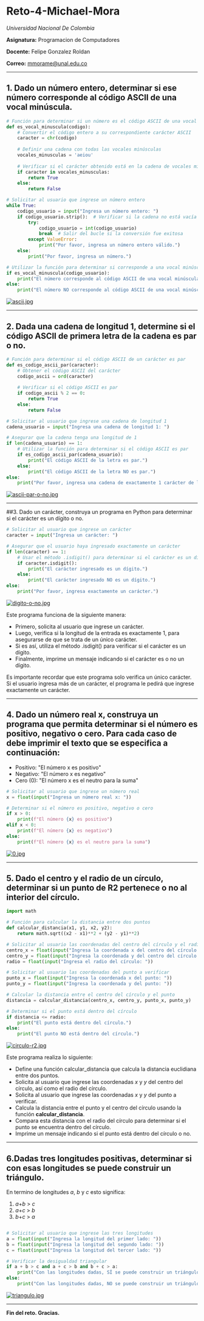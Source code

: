 # Reto-4-Michael-Mora 

*Universidad Nacional De Colombia*

**Asignatura:** Programacion de Computadores

**Docente:** Felipe Gonzalez Roldan

**Correo:** mmorame@unal.edu.co

--------
## 1. Dado un número entero, determinar si ese número corresponde al código ASCII de una vocal minúscula.

```python
# Función para determinar si un número es el código ASCII de una vocal minúscula
def es_vocal_minuscula(codigo):
    # Convertir el código entero a su correspondiente carácter ASCII
    caracter = chr(codigo)
    
    # Definir una cadena con todas las vocales minúsculas
    vocales_minusculas = 'aeiou'
    
    # Verificar si el carácter obtenido está en la cadena de vocales minúsculas
    if caracter in vocales_minusculas:
        return True
    else:
        return False

# Solicitar al usuario que ingrese un número entero
while True:
    codigo_usuario = input("Ingresa un número entero: ")
    if codigo_usuario.strip():  # Verificar si la cadena no está vacía
        try:
            codigo_usuario = int(codigo_usuario)
            break  # Salir del bucle si la conversión fue exitosa
        except ValueError:
            print("Por favor, ingresa un número entero válido.")
    else:
        print("Por favor, ingresa un número.")

# Utilizar la función para determinar si corresponde a una vocal minúscula
if es_vocal_minuscula(codigo_usuario):
    print("El número corresponde al código ASCII de una vocal minúscula.")
else:
    print("El número NO corresponde al código ASCII de una vocal minúscula.")
```
[![ascii.jpg](https://i.postimg.cc/k5T8q9X5/ascii.jpg)](https://postimg.cc/PL8NQgDG)

------------

## 2. Dada una cadena de longitud 1, determine si el código ASCII de primera letra de la cadena es par o no.
```python
# Función para determinar si el código ASCII de un carácter es par
def es_codigo_ascii_par(caracter):
    # Obtener el código ASCII del carácter
    codigo_ascii = ord(caracter)
    
    # Verificar si el código ASCII es par
    if codigo_ascii % 2 == 0:
        return True
    else:
        return False

# Solicitar al usuario que ingrese una cadena de longitud 1
cadena_usuario = input("Ingresa una cadena de longitud 1: ")

# Asegurar que la cadena tenga una longitud de 1
if len(cadena_usuario) == 1:
    # Utilizar la función para determinar si el código ASCII es par
    if es_codigo_ascii_par(cadena_usuario):
        print("El código ASCII de la letra es par.")
    else:
        print("El código ASCII de la letra NO es par.")
else:
    print("Por favor, ingresa una cadena de exactamente 1 carácter de longitud.")
```
[![ascii-par-o-no.jpg](https://i.postimg.cc/JnvLkTQL/ascii-par-o-no.jpg)](https://postimg.cc/gXVQ9H5S)

------------

##3. Dado un carácter, construya un programa en Python para determinar si el carácter es un dígito o no.
```python
# Solicitar al usuario que ingrese un carácter
caracter = input("Ingresa un carácter: ")

# Asegurar que el usuario haya ingresado exactamente un carácter
if len(caracter) == 1:
    # Usar el método .isdigit() para determinar si el carácter es un dígito
    if caracter.isdigit():
        print("El carácter ingresado es un dígito.")
    else:
        print("El carácter ingresado NO es un dígito.")
else:
    print("Por favor, ingresa exactamente un carácter.")
```
[![digito-o-no.jpg](https://i.postimg.cc/pL2gpbtj/digito-o-no.jpg)](https://postimg.cc/F7BPB6zF)

Este programa funciona de la siguiente manera:

+ Primero, solicita al usuario que ingrese un carácter.
+ Luego, verifica si la longitud de la entrada es exactamente 1, para asegurarse de que se trata de un único carácter.
+ Si es así, utiliza el método .isdigit() para verificar si el carácter es un dígito.
+ Finalmente, imprime un mensaje indicando si el carácter es o no un dígito.

Es importante recordar que este programa solo verifica un único carácter. Si el usuario ingresa más de un carácter, el programa le pedirá que ingrese exactamente un carácter.

------------

## 4. Dado un número real x, construya un programa que permita determinar si el número es positivo, negativo o cero. Para cada caso de debe imprimir el texto que se especifica a continuación:

* Positivo: "El número x es positivo"
* Negativo: "El número x es negativo"
* Cero (0): "El número x es el neutro para la suma"
```python
# Solicitar al usuario que ingrese un número real
x = float(input("Ingresa un número real x: "))

# Determinar si el número es positivo, negativo o cero
if x > 0:
    print(f"El número {x} es positivo")
elif x < 0:
    print(f"El número {x} es negativo")
else:
    print(f"El número {x} es el neutro para la suma")
```
  [![0.jpg](https://i.postimg.cc/C1y7nkf2/0.jpg)](https://postimg.cc/XZ8dTZLK)

------------
## 5. Dado el centro y el radio de un círculo, determinar si un punto de R2 pertenece o no al interior del círculo.

```python
import math

# Función para calcular la distancia entre dos puntos
def calcular_distancia(x1, y1, x2, y2):
    return math.sqrt((x2 - x1)**2 + (y2 - y1)**2)

# Solicitar al usuario las coordenadas del centro del círculo y el radio
centro_x = float(input("Ingresa la coordenada x del centro del círculo: "))
centro_y = float(input("Ingresa la coordenada y del centro del círculo: "))
radio = float(input("Ingresa el radio del círculo: "))

# Solicitar al usuario las coordenadas del punto a verificar
punto_x = float(input("Ingresa la coordenada x del punto: "))
punto_y = float(input("Ingresa la coordenada y del punto: "))

# Calcular la distancia entre el centro del círculo y el punto
distancia = calcular_distancia(centro_x, centro_y, punto_x, punto_y)

# Determinar si el punto está dentro del círculo
if distancia <= radio:
    print("El punto está dentro del círculo.")
else:
    print("El punto NO está dentro del círculo.")
```
[![circulo-r2.jpg](https://i.postimg.cc/W1ghbZTz/circulo-r2.jpg)](https://postimg.cc/QFNXfHBZ)

Este programa realiza lo siguiente:

+ Define una función calcular_distancia que calcula la distancia euclidiana entre dos puntos.
+ Solicita al usuario que ingrese las coordenadas *x* y *y* del centro del círculo, así como el radio del círculo.
+ Solicita al usuario que ingrese las coordenadas *x* y *y* del punto a verificar.
+  Calcula la distancia entre el punto y el centro del círculo usando la función **calcular_distancia**.
+ Compara esta distancia con el radio del círculo para determinar si el punto se encuentra dentro del círculo.
+ Imprime un mensaje indicando si el punto está dentro del círculo o no.

------------

## 6.Dadas tres longitudes positivas, determinar si con esas longitudes se puede construir un triángulo.
En termino de longitudes *a*, *b* y *c* esto significa:

1) *a*+*b* > *c*
2) *a*+*c* > *b*
3) *b*+*c* > *a*

```python

# Solicitar al usuario que ingrese las tres longitudes
a = float(input("Ingresa la longitud del primer lado: "))
b = float(input("Ingresa la longitud del segundo lado: "))
c = float(input("Ingresa la longitud del tercer lado: "))

# Verificar la desigualdad triangular
if a + b > c and a + c > b and b + c > a:
    print("Con las longitudes dadas, SÍ se puede construir un triángulo.")
else:
    print("Con las longitudes dadas, NO se puede construir un triángulo.")

```

[![triangulo.jpg](https://i.postimg.cc/kGyPpnmn/triangulo.jpg)](https://postimg.cc/n9MWsfr5)

------------
**Fin del reto. Gracias.**

